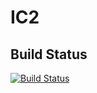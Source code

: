 # IC2

## Build Status
[![Build Status](https://travis-ci.org/geoffreychiou/IC2.svg?branch=master)](https://travis-ci.org/geoffreychiou/IC2)